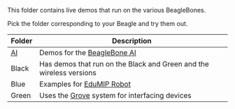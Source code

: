 This folder contains live demos that run on the various BeagleBones.

Pick the folder corresponding to your Beagle and try them out.

Folder | Description
------ | -----------
[AI](AI)     | Demos for the [BeagleBone AI](https://beagleboard.org/ai)
Black  | Has demos that run on the Black and Green and the wireless versions
Blue   | Examples for [EduMIP Robot](http://www.strawsondesign.com)
Green  | Uses the [Grove](https://www.seeedstudio.com/category/Grove-c-1003.html) system for interfacing devices

